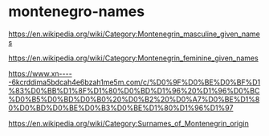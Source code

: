 # montenegro-names

https://en.wikipedia.org/wiki/Category:Montenegrin_masculine_given_names

https://en.wikipedia.org/wiki/Category:Montenegrin_feminine_given_names

https://www.xn-----6kcrddima5bdcah4e6bzah1me5m.com/c/%D0%9F%D0%BE%D0%BF%D1%83%D0%BB%D1%8F%D1%80%D0%BD%D1%96%20%D1%96%D0%BC%D0%B5%D0%BD%D0%B0%20%D0%B2%20%D0%A7%D0%BE%D1%80%D0%BD%D0%BE%D0%B3%D0%BE%D1%80%D1%96%D1%97


https://en.wikipedia.org/wiki/Category:Surnames_of_Montenegrin_origin

